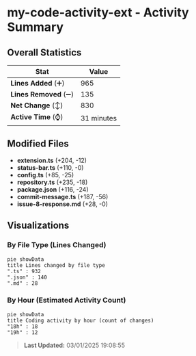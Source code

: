 # my-code-activity-ext - Activity Summary 

## Overall Statistics

| Stat                   | Value                                                             |
| ---------------------- | ----------------------------------------------------------------- |
| **Lines Added** (➕)   | 965                                          |
| **Lines Removed** (➖) | 135                                        |
| **Net Change** (↕)    | 830                |
| **Active Time** (⌚)   | 31 minutes |


## Modified Files
- **extension.ts** (+204, -12)
- **status-bar.ts** (+110, -0)
- **config.ts** (+85, -25)
- **repository.ts** (+235, -18)
- **package.json** (+116, -24)
- **commit-message.ts** (+187, -56)
- **issue-8-response.md** (+28, -0)

## Visualizations

### By File Type (Lines Changed)

```mermaid
pie showData
title Lines changed by file type
".ts" : 932
".json" : 140
".md" : 28
```

### By Hour (Estimated Activity Count)

```mermaid
pie showData
title Coding activity by hour (count of changes)
"18h" : 18
"19h" : 12
```


> **Last Updated:** 03/01/2025 19:08:55
